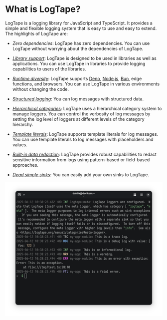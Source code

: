 What is LogTape?
===============

LogTape is a logging library for JavaScript and TypeScript.  It provides a
simple and flexible logging system that is easy to use and easy to extend.
The highlights of LogTape are:

 -  *Zero dependencies*: LogTape has zero dependencies.  You can use LogTape
    without worrying about the dependencies of LogTape.

 -  [*Library support*](./manual/library.md): LogTape is designed to be used
    in libraries as well as applications.  You can use LogTape in libraries
    to provide logging capabilities to users of the libraries.

 -  [*Runtime diversity*](./manual/install.md): LogTape supports [Deno],
    [Node.js], [Bun], edge functions, and browsers.  You can use LogTape in
    various environments without changing the code.

 -  [*Structured logging*](./manual/start.md#structured-logging): You can log
    messages with structured data.

 -  [*Hierarchical categories*](./manual/categories.md): LogTape uses
    a hierarchical category system to manage loggers.  You can control
    the verbosity of log messages by setting the log level of loggers at
    different levels of the category hierarchy.

 -  [*Template literals*](./manual/start.md#how-to-log): LogTape supports
    template literals for log messages.  You can use template literals to log
    messages with placeholders and values.

 -  [*Built-in data redaction*](./manual/redaction.md): LogTape provides robust
    capabilities to redact sensitive information from logs using pattern-based
    or field-based approaches.

 -  [*Dead simple sinks*](./manual/sinks.md): You can easily add your own sinks
    to LogTape.

![](./screenshots/terminal.png)

[Deno]: https://deno.com/
[Node.js]: https://nodejs.org/
[Bun]: https://bun.sh/
